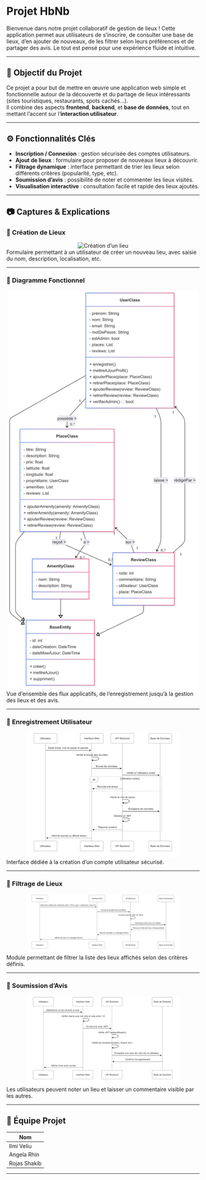 # Projet HbNb

Bienvenue dans notre projet collaboratif de gestion de lieux ! Cette application permet aux utilisateurs de s’inscrire, de consulter une base de lieux, d’en ajouter de nouveaux, de les filtrer selon leurs préférences et de partager des avis. Le tout est pensé pour une expérience fluide et intuitive.

---

## 🧠 Objectif du Projet

Ce projet a pour but de mettre en œuvre une application web simple et fonctionnelle autour de la découverte et du partage de lieux intéressants (sites touristiques, restaurants, spots cachés…).  
Il combine des aspects **frontend**, **backend**, et **base de données**, tout en mettant l’accent sur l’**interaction utilisateur**.

---

## ⚙️ Fonctionnalités Clés

- **Inscription / Connexion** : gestion sécurisée des comptes utilisateurs.
- **Ajout de lieux** : formulaire pour proposer de nouveaux lieux à découvrir.
- **Filtrage dynamique** : interface permettant de trier les lieux selon différents critères (popularité, type, etc).
- **Soumission d’avis** : possibilité de noter et commenter les lieux visités.
- **Visualisation interactive** : consultation facile et rapide des lieux ajoutés.

---

## 📷 Captures & Explications

### 🔹 Création de Lieux
<div align="center"> <img src="images/DS_Lieux.png" alt="Création d’un lieu" width="400"/> </div> Formulaire permettant à un utilisateur de créer un nouveau lieu, avec saisie du nom, description, localisation, etc.

---

### 🔹 Diagramme Fonctionnel
<div align="center"> <img src="images/Diagram_Class.png" alt="Diagramme Mermaid" width="500"/> </div> Vue d’ensemble des flux applicatifs, de l’enregistrement jusqu’à la gestion des lieux et des avis.

---

### 🔹 Enregistrement Utilisateur
<div align="center"> <img src="images/DS_Utilisateur.png" alt="Enregistrement" width="400"/> </div> Interface dédiée à la création d’un compte utilisateur sécurisé.

---

### 🔹 Filtrage de Lieux
<div align="center"> <img src="images/DS_filtrage_lieux.png" alt="Filtrage" width="400"/> </div> Module permettant de filtrer la liste des lieux affichés selon des critères définis.

---

### 🔹 Soumission d’Avis
<div align="center">
  <img src="images/DS_soumission_Avis.png" alt="Avis" width="400"/>
</div>
Les utilisateurs peuvent noter un lieu et laisser un commentaire visible par les autres.

---

## 👥 Équipe Projet

| Nom          |
|--------------|
| Ilmi Veliu   |
| Angela Rhin  |
| Rojas Shakib |


---

